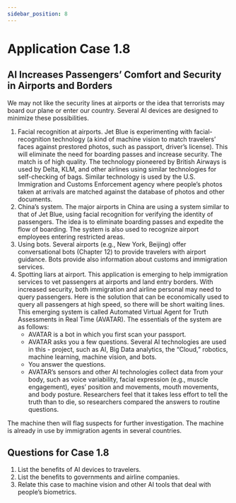 ```yaml
---
sidebar_position: 8
---
```


# Application Case 1.8

## AI Increases Passengers’ Comfort and Security in Airports and Borders

We may not like the security lines at airports or the idea that terrorists may board our plane or enter our country. Several AI devices are designed to minimize these possibilities.

1. Facial recognition at airports. Jet Blue is experimenting with facial-recognition technology (a kind of machine vision to match travelers’ faces against prestored photos, such as passport, driver’s license). This will eliminate the need for boarding passes and increase security. The match is of high quality. The technology pioneered by British Airways is used by Delta, KLM, and other airlines using similar technologies for self-checking of bags. Similar technology is used by the U.S. Immigration and Customs Enforcement agency where people’s photos taken at arrivals are matched against the database of photos and other documents.
2. China’s system. The major airports in China are using a system similar to that of Jet Blue, using facial recognition for verifying the identity of passengers. The idea is to eliminate boarding passes and expedite the flow of boarding. The system is also used to recognize airport employees entering restricted areas.
3. Using bots. Several airports (e.g., New York, Beijing) offer conversational bots (Chapter 12) to provide travelers with airport guidance. Bots provide also information about customs and immigration services.
4. Spotting liars at airport. This application is emerging to help immigration services to vet passengers at airports and land entry borders. With increased security, both immigration and airline personal may need to query passengers. Here is the solution that can be economically used to query all passengers at high speed, so there will be short waiting lines. This emerging system is called Automated Virtual Agent for Truth Assessments in Real Time (AVATAR). The essentials of the system are as follows:
    - AVATAR is a bot in which you first scan your passport.
    - AVATAR asks you a few questions. Several AI technologies are used in this - project, such as AI, Big Data analytics, the “Cloud,” robotics, machine learning, machine vision, and bots.
    - You answer the questions.
    - AVATAR’s sensors and other AI technologies collect data from your body, such as voice variability, facial expression (e.g., muscle engagement), eyes’ position and movements, mouth movements, and body posture. Researchers feel that it takes less effort to tell the truth than to die, so researchers compared the answers to routine questions.


The machine then will flag suspects for further investigation. The machine is already in use by immigration agents in several countries.

## Questions for Case 1.8
1. List the benefits of AI devices to travelers.
2. List the benefits to governments and airline companies.
3. Relate this case to machine vision and other AI tools that deal with people’s biometrics.